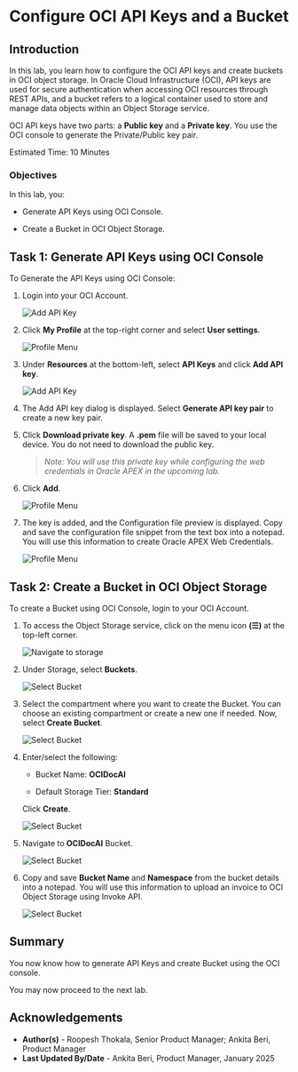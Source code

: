 # Configure OCI API Keys and a Bucket

## Introduction

In this lab, you learn how to configure the OCI API keys and create buckets in OCI object storage. In Oracle Cloud Infrastructure (OCI), API keys are used for secure authentication when accessing OCI resources through REST APIs, and a bucket refers to a logical container used to store and manage data objects within an Object Storage service.

OCI API keys have two parts: a **Public key** and a **Private key**. You use the OCI console to generate the Private/Public key pair.

Estimated Time: 10 Minutes

### Objectives

In this lab, you:

- Generate API Keys using OCI Console.

- Create a Bucket in OCI Object Storage.

## Task 1: Generate API Keys using OCI Console

To Generate the API Keys using OCI Console:

1. Login into your OCI Account.

   ![Add API Key](images/oci-login.png " ")

2. Click **My Profile** at the top-right corner and select **User settings**.

    ![Profile Menu](images/profile.png " ")

3. Under **Resources** at the bottom-left, select **API Keys** and  click **Add API key**.

    ![Add API Key](images/api-keys.png " ")

4. The Add API key dialog is displayed. Select **Generate API key pair** to create a new key pair.

5. Click **Download private key**. A **.pem** file will be saved to your local device. You do not need to download the public key.

   >*Note: You will use this private key while configuring the web credentials in Oracle APEX in the upcoming lab.*

6. Click **Add**.

    ![Profile Menu](images/add-api-key.png " ")

7. The key is added, and the Configuration file preview is displayed. Copy and save the configuration file snippet from the text box into a notepad. You will use this information to create Oracle APEX Web Credentials.

    ![Profile Menu](images/configuration-preview.png " ")

## Task 2: Create a Bucket in OCI Object Storage

To create a Bucket using OCI Console, login to your OCI Account.

1. To access the Object Storage service, click on the menu icon **(☰)** at the top-left corner.

   ![Navigate to storage](images/navigate-to-storage.png " ")

2. Under Storage, select **Buckets**.

   ![Select Bucket](images/select-bucket.png " ")

3. Select the compartment where you want to create the Bucket. You can choose an existing compartment or create a new one if needed. Now, select **Create Bucket**.

   ![Select Bucket](images/create-bucket.png " ")

4. Enter/select the following:

    - Bucket Name: **OCIDocAI**

    - Default Storage Tier: **Standard**

    Click **Create**.

    ![Select Bucket](images/bucket-details.png " ")

5. Navigate to **OCIDocAI** Bucket.

    ![Select Bucket](images/bucket.png " ")

6. Copy and save **Bucket Name** and **Namespace** from the bucket details into a notepad. You will use this information to upload an invoice to OCI Object Storage using Invoke API.

    ![Select Bucket](images/bucket-created.png " ")

## Summary

You now know how to generate API Keys and create Bucket using the OCI console.

You may now proceed to the next lab.

## Acknowledgements

- **Author(s)** - Roopesh Thokala, Senior Product Manager; Ankita Beri, Product Manager
- **Last Updated By/Date** - Ankita Beri, Product Manager, January 2025

